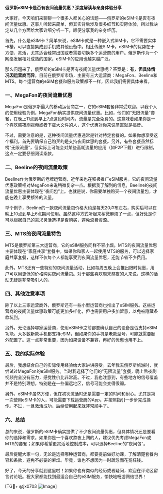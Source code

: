 **俄罗斯eSIM卡是否有夜间流量优惠？深度解读与亲身体验分享**

大家好，今天咱们来聊聊一个很多人都关心的话题——俄罗斯的eSIM卡是否有夜间流量优惠。这事儿听起来简单，但其实背后涉及很多细节和实际体验，所以我决定从几个方面给大家详细分析一下，顺便分享我的亲身经历。

首先，什么是eSIM卡？简单来说，eSIM卡就是一种嵌入式SIM卡，它不需要实体卡槽，可以直接集成到手机或其他设备中。相比传统SIM卡，eSIM卡的优势在于方便、灵活，尤其适合经常出国或者需要切换多个运营商的用户。俄罗斯作为一个网络发展相对成熟的国家，eSIM卡的应用也越来越广泛。

那么问题来了，俄罗斯的eSIM卡是否有夜间流量优惠呢？答案是：**有，但具体情况因运营商而异**。目前在俄罗斯市场，主要有三大运营商：MegaFon、Beeline和MTS。每个运营商的eSIM套餐和服务政策都不一样，因此我们需要具体来看。

### 一、MegaFon的夜间流量优惠

MegaFon是俄罗斯最大的移动运营商之一，它的eSIM套餐非常受欢迎。以我个人的使用经验为例，MegaFon确实提供夜间流量优惠。比如，他们的“无限流量”套餐，在晚上11点到早上7点这段时间内，流量是完全免费的。这意味着如果你是一个喜欢熬夜刷视频或者下载大文件的人，这个优惠对你来说简直就是福音。

不过，需要注意的是，这种夜间流量优惠通常是针对特定套餐的。如果你想享受这个福利，首先要确保自己购买的是支持夜间优惠的套餐。另外，有些套餐虽然标榜“无限流量”，但实际上可能会对某些高耗流量的应用（如P2P下载）进行限制，这点一定要仔细阅读条款。

### 二、Beeline的夜间流量政策

Beeline作为俄罗斯的老牌运营商，近年来也在积极推广eSIM服务。它的夜间流量优惠政策相对MegaFon来说稍微复杂一点。根据我了解到的信息，Beeline的夜间流量优惠主要体现在“夜间包”上。也就是说，你需要单独购买一个夜间流量包，才能在晚上享受额外的流量。

举个例子，Beeline的一款夜间流量包价格大约是每天20卢布左右，购买后可以在晚上10点到早上6点期间使用。虽然这种方式听起来稍微麻烦了一点，但好处是你可以根据自己的需求灵活选择是否购买，避免浪费资源。

### 三、MTS的夜间流量特色

MTS是俄罗斯第三大运营商，它的eSIM服务同样不容小觑。MTS的夜间流量优惠主要体现在“家庭共享”套餐中。如果你和家人一起使用MTS的服务，可以选择家庭共享套餐，这样不仅每个人都能享受到夜间流量优惠，还能节省不少费用。

此外，MTS还有一些特别的夜间流量活动，比如每周五晚上会推出限时优惠，用户可以用更低的价格购买夜间流量包。对于那些喜欢周末熬夜的人来说，这样的活动无疑是非常吸引人的。

### 四、其他注意事项

除了以上三家运营商外，俄罗斯还有一些小型运营商也推出了eSIM服务。这些运营商的夜间流量优惠政策可能更加多样化，但也需要用户多加留意，以免被隐藏条款坑到。

另外，无论选择哪家运营商，使用eSIM卡之前都要确认自己的设备是否支持eSIM功能。大多数新款手机都支持eSIM，但如果你的手机是老款型号，可能就需要额外配置了。这一点非常重要，因为如果设备不兼容，再好的优惠也用不上。

### 五、我的实际体验

最后，我想结合自己的实际使用经验给大家讲讲感受。去年我去俄罗斯旅游时，就尝试过MegaFon的eSIM服务。当时我选择了他们的“无限流量”套餐，晚上熬夜刷视频完全没有压力，感觉性价比非常高。不过，我也注意到，有些地方的信号覆盖并不是特别理想，特别是在一些偏远地区，信号可能会变得很弱。

另外，eSIM卡虽然方便，但在初次激活时还是需要一定的时间和耐心。尤其是第一次使用eSIM卡的人，可能需要下载运营商的App，并按照指引一步步完成操作。不过，一旦激活成功，后续使用起来就非常顺手了。

### 六、总结

总的来说，俄罗斯的eSIM卡确实提供了不少夜间流量优惠，但具体情况还是要看你的选择和需求。如果你是一个喜欢熬夜上网的人，建议优先考虑MegaFon或MTS的套餐；如果你希望更灵活地控制成本，可以选择Beeline的“夜间包”。

最后提醒大家一句，无论是选择哪种运营商，都要提前做好功课，了解清楚套餐内容和条款，避免不必要的麻烦。毕竟，谁也不想因为一时疏忽而花冤枉钱。

好了，今天的分享就到这里啦！如果你也有类似的经历或者疑问，欢迎在评论区留言讨论哦。祝大家都能找到最适合自己的eSIM服务，愉快地畅游网络世界！

[TG💪+ @jx0703 ![Image](https://github.com/user-attachments/assets/dbca1d08-cadb-493c-b0ec-ad6f7a83f270)]